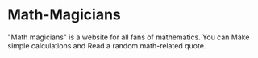 # Math-Magicians
"Math magicians" is a website for all fans of mathematics. You can Make simple calculations and Read a random math-related quote.
